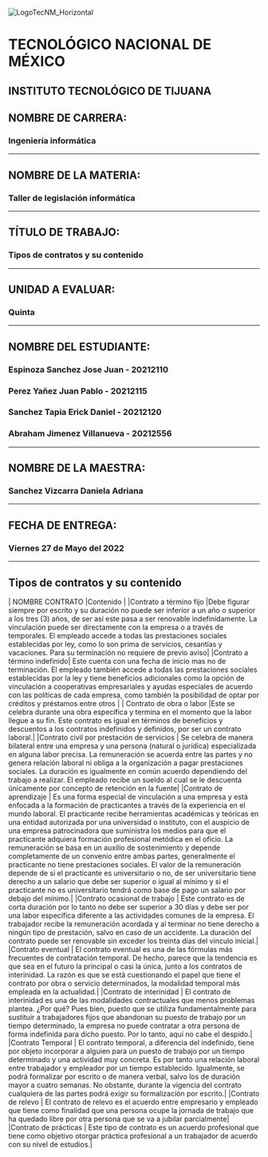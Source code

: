 ![LogoTecNM_Horizontal](https://user-images.githubusercontent.com/101742408/160739752-3ab4ba83-01d7-49b6-9ede-3ab2478f0696.svg)
# **TECNOLÓGICO NACIONAL DE MÉXICO**
##            INSTITUTO TECNOLÓGICO DE TIJUANA 
## NOMBRE DE CARRERA: 
### Ingeniería informática
---
## NOMBRE DE LA MATERIA: 
### Taller de legislación informática
---
## TÍTULO DE TRABAJO: 
### Tipos de contratos y su contenido  
---
## UNIDAD A EVALUAR: 
### Quinta
---
## NOMBRE DEL ESTUDIANTE: 
### Espinoza Sanchez Jose Juan - 20212110
### Perez Yañez Juan Pablo - 20212115
### Sanchez Tapia Erick Daniel - 20212120
### Abraham Jimenez Villanueva - 20212556
---
## NOMBRE DE LA MAESTRA:
### Sanchez Vizcarra Daniela Adriana
---
## FECHA DE ENTREGA:
### Viernes 27 de Mayo del 2022
---

## Tipos de contratos y su contenido

| NOMBRE CONTRATO |Contenido   |
|Contrato a término fijo    |Debe figurar siempre por escrito y su duración no puede ser inferior a un año o superior a los tres (3) años, de ser así este pasa a ser renovable indefinidamente. La vinculación puede ser directamente con la empresa o a través de temporales. El empleado accede a todas las prestaciones sociales establecidas por ley, como lo son prima de servicios, cesantías y vacaciones. Para su terminación no requiere de previo aviso|
|Contrato a término indefinido| Este cuenta con una fecha de inicio mas no de terminación. El empleado también accede a todas las prestaciones sociales establecidas por la ley y tiene beneficios adicionales como la opción de vinculación a cooperativas empresariales y ayudas especiales de acuerdo con las políticas de cada empresa, como también la posibilidad de optar por créditos y préstamos entre otros |
| Contrato de obra o labor    |Este se celebra durante una obra específica y termina en el momento que la labor llegue a su fin. Este contrato es igual en términos de beneficios y descuentos a los contratos indefinidos y definidos, por ser un contrato laboral.|
|Contrato civil por prestación de servicios   | Se celebra de manera bilateral entre una empresa y una persona (natural o jurídica) especializada en alguna labor precisa. La remuneración se acuerda entre las partes y no genera relación laboral ni obliga a la organización a pagar prestaciones sociales. La duración es igualmente en común acuerdo dependiendo del trabajo a realizar. El empleado recibe un sueldo al cual se le descuenta únicamente por concepto de retención en la fuente|
|Contrato de aprendizaje    | Es una forma especial de vinculación a una empresa y está enfocada a la formación de practicantes a través de la experiencia en el mundo laboral. El practicante recibe herramientas académicas y teóricas en una entidad autorizada por una universidad o instituto, con el auspicio de una empresa patrocinadora que suministra los medios para que el practicante adquiera formación profesional metódica en el oficio. La remuneración se basa en un auxilio de sostenimiento y depende completamente de un convenio entre ambas partes, generalmente el practicante no tiene prestaciones sociales. El valor de la remuneración depende de si el practicante es universitario o no, de ser universitario tiene derecho a un salario que debe ser superior o igual al mínimo y si el practicante no es universitario tendrá como base de pago un salario por debajo del mínimo.|
|Contrato ocasional de trabajo    | Este contrato es de corta duración por lo tanto no debe ser superior a 30 días y debe ser por una labor específica diferente a las actividades comunes de la empresa. El trabajador recibe la remuneración acordada y al terminar no tiene derecho a ningún tipo de prestación, salvo en caso de un accidente. La duración del contrato puede ser renovable sin exceder los treinta días del vínculo inicial.|
|Contrato eventual    | El contrato eventual es una de las fórmulas más frecuentes de contratación temporal. De hecho, parece que la tendencia es que sea en el futuro la principal o casi la única, junto a los contratos de interinidad. La razón es que se está cuestionando el papel que tiene el contrato por obra o servicio determinados, la modalidad temporal más empleada en la actualidad.|
|Contrato de interinidad    | El contrato de interinidad es una de las modalidades contractuales que menos problemas plantea. ¿Por qué? Pues bien, puesto que se utiliza fundamentalmente para sustituir a trabajadores fijos que abandonan su puesto de trabajo por un tiempo determinado, la empresa no puede contratar a otra persona de forma indefinida para dicho puesto. Por lo tanto, aquí no cabe el despido.|
|Contrato Temporal    | El contrato temporal, a diferencia del indefinido, tiene por objeto incorporar a alguien para un puesto de trabajo por un tiempo determinado y una actividad muy concreta.
Es por tanto una relación laboral entre trabajador y empleador por un tiempo establecido. Igualmente, se podrá formalizar por escrito o de manera verbal, salvo los de duración mayor a cuatro semanas. No obstante, durante la vigencia del contrato cualquiera de las partes podrá exigir su formalización por escrito.|
|Contrato de relevo   | El contrato de relevo es el acuerdo entre empresario y empleado que tiene como finalidad que una persona ocupe la jornada de trabajo que ha quedado libre por otra persona que se va a jubilar parcialmente|
|Contrato de prácticas    | Este tipo de contrato es un acuerdo profesional que tiene como objetivo otorgar práctica profesional a un trabajador de acuerdo con su nivel de estudios.|
